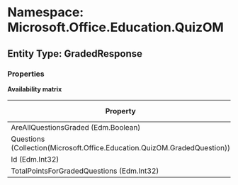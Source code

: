# Namespace: Microsoft.Office.Education.QuizOM
## Entity Type: GradedResponse

### Properties

**Availability matrix**

Property | SPO | SP 2019 | SP 2016 | SP 2013
----------|-----|---------|---------|--------
AreAllQuestionsGraded (Edm.Boolean) | ✖ | ✖ | ✖ | ✔
Questions (Collection(Microsoft.Office.Education.QuizOM.GradedQuestion)) | ✖ | ✖ | ✖ | ✔
Id (Edm.Int32) | ✖ | ✖ | ✖ | ✔
TotalPointsForGradedQuestions (Edm.Int32) | ✖ | ✖ | ✖ | ✔

